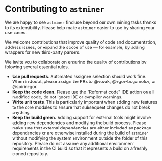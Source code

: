 # Contributing to `astminer`

We are happy to see `astminer` find use beyond our own mining tasks thanks to its extensibility.
Please help make `astminer` easier to use by sharing your use cases.

We welcome contributions that improve quality of code and documentation, address issues, or expand the scope of use — for example, by adding wrappers for new third-party parsers.

We invite you to collaborate on ensuring the quality of contributions by folowing several essential rules. 

- **Use pull requests**. Automated assignee selection should work fine. When in doubt, please assign the PRs to @vovak, @egor-bogomolov, or @spirinegor.
- **Keep the code clean.** Please use the "Reformat code" IDE action on all modified code, do not ignore IDE or compiler warnings.
- **Write unit tests**. This is particularly important when adding new features to the core modules to ensure that subsequent changes do not break anything.
- **Keep the build green.** Adding support for external tools might involve adding new dependencies and modifying the build process. Please make sure that external dependencies are either included as package dependencies or are otherwise installed during the build of `astminer` without modifying the system environment outside the folder of this repository. Please do not assume any additional environment requirements in the CI build so that it represents a build on a freshly cloned repository.

